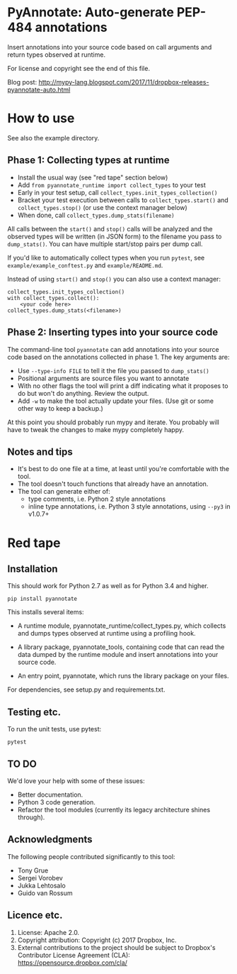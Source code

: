 PyAnnotate: Auto-generate PEP-484 annotations
=============================================

Insert annotations into your source code based on call arguments and
return types observed at runtime.

For license and copyright see the end of this file.

Blog post: http://mypy-lang.blogspot.com/2017/11/dropbox-releases-pyannotate-auto.html

How to use
==========

See also the example directory.

Phase 1: Collecting types at runtime
------------------------------------

- Install the usual way (see "red tape" section below)
- Add `from pyannotate_runtime import collect_types` to your test
- Early in your test setup, call `collect_types.init_types_collection()`
- Bracket your test execution between calls to `collect_types.start()` and
  `collect_types.stop()` (or use the context manager below)
- When done, call `collect_types.dump_stats(filename)`

All calls between the `start()` and `stop()` calls will be analyzed
and the observed types will be written (in JSON form) to the filename
you pass to `dump_stats()`.  You can have multiple start/stop pairs
per dump call.

If you'd like to automatically collect types when you run `pytest`,
see `example/example_conftest.py` and `example/README.md`.

Instead of using `start()` and `stop()` you can also use a context
manager:
```
collect_types.init_types_collection()
with collect_types.collect():
    <your code here>
collect_types.dump_stats(<filename>)
```

Phase 2: Inserting types into your source code
----------------------------------------------

The command-line tool `pyannotate` can add annotations into your
source code based on the annotations collected in phase 1.  The key
arguments are:

- Use `--type-info FILE` to tell it the file you passed to `dump_stats()`
- Positional arguments are source files you want to annotate
- With no other flags the tool will print a diff indicating what it
  proposes to do but won't do anything.  Review the output.
- Add `-w` to make the tool actually update your files.
  (Use git or some other way to keep a backup.)

At this point you should probably run mypy and iterate.  You probably
will have to tweak the changes to make mypy completely happy.

Notes and tips
--------------

- It's best to do one file at a time, at least until you're
  comfortable with the tool.
- The tool doesn't touch functions that already have an annotation.
- The tool can generate either of:
  - type comments, i.e. Python 2 style annotations
  - inline type annotations, i.e. Python 3 style annotations, using `--py3` in v1.0.7+

Red tape
========

Installation
------------

This should work for Python 2.7 as well as for Python 3.4 and higher.

```
pip install pyannotate
```

This installs several items:

- A runtime module, pyannotate_runtime/collect_types.py, which collects
  and dumps types observed at runtime using a profiling hook.

- A library package, pyannotate_tools, containing code that can read the
  data dumped by the runtime module and insert annotations into your
  source code.

- An entry point, pyannotate, which runs the library package on your files.

For dependencies, see setup.py and requirements.txt.

Testing etc.
------------

To run the unit tests, use pytest:

```
pytest
```

TO DO
-----

We'd love your help with some of these issues:

- Better documentation.
- Python 3 code generation.
- Refactor the tool modules (currently its legacy architecture shines through).

Acknowledgments
---------------

The following people contributed significantly to this tool:

- Tony Grue
- Sergei Vorobev
- Jukka Lehtosalo
- Guido van Rossum

Licence etc.
------------

1. License: Apache 2.0.
2. Copyright attribution: Copyright (c) 2017 Dropbox, Inc.
3. External contributions to the project should be subject to
   Dropbox's Contributor License Agreement (CLA):
   https://opensource.dropbox.com/cla/

